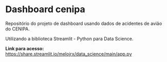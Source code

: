 # Dashboard cenipa
Repositório do projeto de dashboard usando dados de acidentes de avião do CENIPA. 

Utilizando a biblioteca Streamlit - Python para Data Science. 

**Link para acesso:** https://share.streamlit.io/melojrx/data_science/main/app.py
